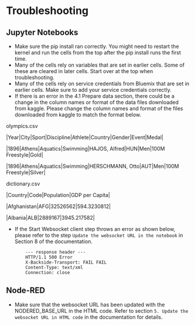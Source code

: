 Troubleshooting
===============

Jupyter Notebooks
-----------------

* Make sure the pip install ran correctly. You might need to restart the
  kernel and run the cells from the top after the pip install runs the first
  time.
* Many of the cells rely on variables that are set in earlier cells. Some of
  these are cleared in later cells. Start over at the top when troubleshooting.
* Many of the cells rely on service credentials from Bluemix that are set in
  earlier cells. Make sure to add your service credentials correctly.  
* If there is an error in the 4.1 Prepare data section, there could be a change in the column names or format of the data files downloaded from kaggle. Please change the column names and format of the files downloaded from kaggle to match the format below.

olympics.csv

|Year|City|Sport|Discipline|Athlete|Country|Gender|Event|Medal|

|1896|Athens|Aquatics|Swimming|HAJOS, Alfred|HUN|Men|100M Freestyle|Gold|

|1896|Athens|Aquatics|Swimming|HERSCHMANN, Otto|AUT|Men|100M Freestyle|Silver|

dictionary.csv

|Country|Code|Population|GDP per Capita|

|Afghanistan|AFG|32526562|594.3230812|

|Albania|ALB|2889167|3945.217582|

* If the Start Websocket client step throws an error as shown below, please refer to the step `Update the websocket URL in the notebook` in Section 8 of the documentation.

          --- response header ---
          HTTP/1.1 500 Error 
          X-Backside-Transport: FAIL FAIL
          Content-Type: text/xml
          Connection: close

Node-RED
--------

* Make sure that the websocket URL has been updated with the NODERED_BASE_URL in the HTML code. Refer to section `5. Update the websocket URL in HTML code` in the documentation for details.
